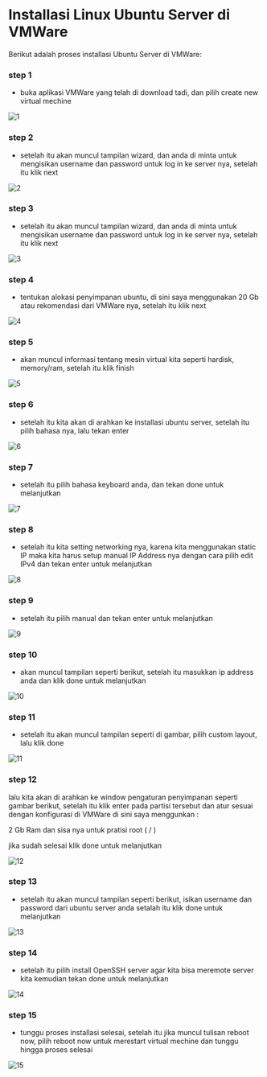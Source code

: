 # Installasi Linux Ubuntu Server di VMWare
Berikut adalah proses installasi Ubuntu Server di VMWare:

### step 1
* buka aplikasi VMWare yang telah di  download tadi, dan pilih create new  virtual mechine

![1](assets/vm1.PNG)

### step 2
* setelah itu akan muncul tampilan  wizard, dan anda di minta untuk  mengisikan username dan password  untuk log in ke server nya, setelah itu  klik next

![2](assets/vm2.PNG)

### step 3
* setelah itu akan muncul tampilan  wizard, dan anda di minta untuk  mengisikan username dan password  untuk log in ke server nya, setelah itu  klik next

![3](assets/vm3.PNG)

### step 4
* tentukan alokasi penyimpanan  ubuntu, di sini saya menggunakan  20 Gb atau rekomendasi dari  VMWare nya, setelah itu klik next

![4](assets/vm4.PNG)

### step 5
* akan muncul informasi tentang  mesin virtual kita seperti hardisk,  memory/ram, setelah itu klik finish

![5](assets/vm5.PNG)

### step 6
* setelah itu kita akan di arahkan ke  installasi ubuntu server, setelah itu  pilih bahasa nya, lalu tekan enter

![6](assets/vm6.PNG)

### step 7
* setelah itu pilih bahasa keyboard  anda, dan tekan done untuk  melanjutkan

![7](assets/vm7.PNG)

### step 8
* setelah itu kita setting networking  nya, karena kita menggunakan  static IP maka kita harus setup  manual IP Address nya dengan cara  pilih edit IPv4 dan tekan enter untuk  melanjutkan

![8](assets/vm8.PNG)

### step 9
* setelah itu pilih manual dan tekan  enter untuk melanjutkan

![9](assets/vm9.PNG)

### step 10
* akan muncul tampilan seperti  berikut, setelah itu masukkan ip  address anda dan klik done untuk  melanjutkan

![10](assets/vm10.PNG)

### step 11
* setelah itu akan muncul tampilan  seperti di gambar, pilih custom  layout, lalu klik done

![11](assets/vm11.PNG)

### step 12
lalu kita akan di arahkan ke window  pengaturan penyimpanan seperti  gambar berikut, setelah itu klik enter  pada partisi tersebut dan atur sesuai  dengan konfigurasi di VMWare di sini  saya menggunkan :

2 Gb Ram
dan sisa nya untuk pratisi root ( / )

jika sudah selesai klik done untuk  melanjutkan


![12](assets/vm12.PNG)

### step 13
* setelah itu akan muncul tampilan  seperti berikut, isikan username dan  password dari ubuntu server anda  setalah itu klik done untuk melanjutkan

![13](assets/vm13.PNG)

### step 14
* setelah itu pilih install OpenSSH server  agar kita bisa meremote server kita  kemudian tekan done untuk  melanjutkan

![14](assets/vm14.PNG)

### step 15
* tunggu proses installasi selesai, setelah  itu jika muncul tulisan reboot now, pilih  reboot now untuk merestart virtual  mechine dan tunggu hingga proses  selesai

![15](assets/vm15.PNG)





